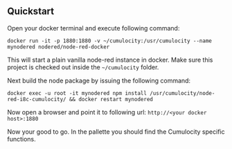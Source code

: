 
Quickstart
-------------
Open your docker terminal and execute following command:

``docker run -it -p 1880:1880 -v ~/cumulocity:/usr/cumulocity --name mynodered nodered/node-red-docker``

This will start a plain vanilla node-red instance in docker. Make sure this project is checked out inside the ``~/cumulocity`` folder.

Next build the node package by issuing the following command:

``docker exec -u root -it mynodered npm install /usr/cumulocity/node-red-i8c-cumulocity/ && docker restart mynodered``

Now open a browser and point it to following url: ``http://<your docker host>:1880``

Now your good to go. In the pallette you should find the Cumulocity specific functions.